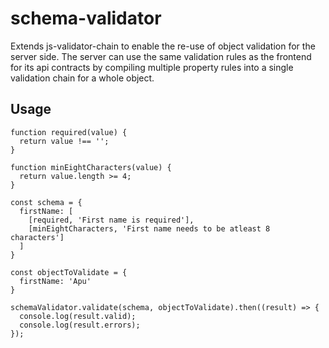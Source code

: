# schema-validator
Extends js-validator-chain to enable the re-use of object validation for the server side.
The server can use the same validation rules as the frontend for its api contracts by compiling multiple property
rules into a single validation chain for a whole object.

## Usage

    function required(value) {
      return value !== '';
    }

    function minEightCharacters(value) {
      return value.length >= 4;
    }

    const schema = {
      firstName: [
        [required, 'First name is required'],
        [minEightCharacters, 'First name needs to be atleast 8 characters']
      ]
    }

    const objectToValidate = {
      firstName: 'Apu'
    }

    schemaValidator.validate(schema, objectToValidate).then((result) => {
      console.log(result.valid);
      console.log(result.errors);
    });
